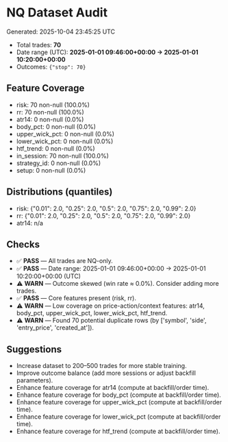 # NQ Dataset Audit
Generated: 2025-10-04 23:45:25 UTC

- Total trades: **70**
- Date range (UTC): **2025-01-01 09:46:00+00:00 → 2025-01-01 10:20:00+00:00**
- Outcomes: `{"stop": 70}`
## Feature Coverage
- risk: 70 non-null (100.0%)
- rr: 70 non-null (100.0%)
- atr14: 0 non-null (0.0%)
- body_pct: 0 non-null (0.0%)
- upper_wick_pct: 0 non-null (0.0%)
- lower_wick_pct: 0 non-null (0.0%)
- htf_trend: 0 non-null (0.0%)
- in_session: 70 non-null (100.0%)
- strategy_id: 0 non-null (0.0%)
- setup: 0 non-null (0.0%)

## Distributions (quantiles)
- risk: {"0.01": 2.0, "0.25": 2.0, "0.5": 2.0, "0.75": 2.0, "0.99": 2.0}
- rr: {"0.01": 2.0, "0.25": 2.0, "0.5": 2.0, "0.75": 2.0, "0.99": 2.0}
- atr14: n/a

## Checks
- ✅ **PASS** — All trades are NQ-only.
- ✅ **PASS** — Date range: 2025-01-01 09:46:00+00:00 → 2025-01-01 10:20:00+00:00 (UTC)
- ⚠️ **WARN** — Outcome skewed (win rate ≈ 0.0%). Consider adding more trades.
- ✅ **PASS** — Core features present (risk, rr).
- ⚠️ **WARN** — Low coverage on price-action/context features: atr14, body_pct, upper_wick_pct, lower_wick_pct, htf_trend.
- ⚠️ **WARN** — Found 70 potential duplicate rows (by ['symbol', 'side', 'entry_price', 'created_at']).

## Suggestions
- Increase dataset to 200–500 trades for more stable training.
- Improve outcome balance (add more sessions or adjust backfill parameters).
- Enhance feature coverage for atr14 (compute at backfill/order time).
- Enhance feature coverage for body_pct (compute at backfill/order time).
- Enhance feature coverage for upper_wick_pct (compute at backfill/order time).
- Enhance feature coverage for lower_wick_pct (compute at backfill/order time).
- Enhance feature coverage for htf_trend (compute at backfill/order time).